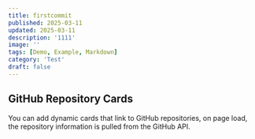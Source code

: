 ```yaml
---
title: firstcommit
published: 2025-03-11
updated: 2025-03-11
description: '1111'
image: ''
tags: [Demo, Example, Markdown]
category: 'Test'
draft: false 
---
```

## GitHub Repository Cards
You can add dynamic cards that link to GitHub repositories, on page load, the repository information is pulled from the GitHub API. 
